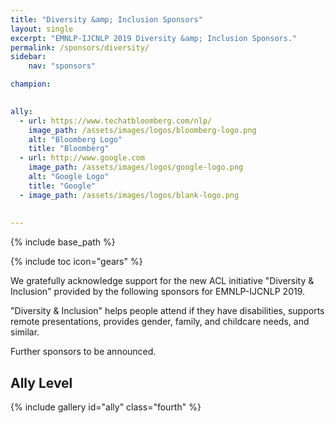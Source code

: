 ```yaml
---
title: "Diversity &amp; Inclusion Sponsors"
layout: single
excerpt: "EMNLP-IJCNLP 2019 Diversity &amp; Inclusion Sponsors."
permalink: /sponsors/diversity/
sidebar: 
    nav: "sponsors"

champion:
    

ally:
  - url: https://www.techatbloomberg.com/nlp/
    image_path: /assets/images/logos/bloomberg-logo.png
    alt: "Bloomberg Logo"
    title: "Bloomberg"
  - url: http://www.google.com
    image_path: /assets/images/logos/google-logo.png
    alt: "Google Logo"
    title: "Google"
  - image_path: /assets/images/logos/blank-logo.png
    
    
---
```

{% include base_path %}

{% include toc icon="gears" %}


We gratefully acknowledge support for the new ACL initiative "Diversity &amp; Inclusion" provided by the following sponsors for EMNLP-IJCNLP 2019. 

"Diversity &amp; Inclusion" helps people attend if they have disabilities, supports remote presentations, provides gender, family, and childcare needs, and similar.

Further sponsors to be announced.

<!--
## Champion Level

{% include gallery id="champion" class="fourth" %}
-->


## Ally Level

{% include gallery id="ally" class="fourth" %}
<br/>
